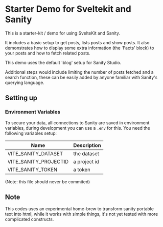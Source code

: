 # Starter Demo for Sveltekit and Sanity

This is a starter-kit / demo for using SvelteKit and Sanity.

It includes a basic setup to get posts, lists posts and show posts.
It also demonstrates how to display some extra information (the 'Facts' block) to your posts and how to fetch related posts.

This demo uses the default 'blog' setup for Sanity Studio.

Additional steps would include limiting the number of posts fetched and a search function, these can be easily added by anyone familiar with Sanity's querying language.

## Setting up

### Environment Variables

To secure your data, all connections to Sanity are saved in environment variables, during development you can use a `.env` for this. You need the following variables setup:

| Name                  | Description  |
| --------------------- | ------------ |
| VITE_SANITY_DATASET   | the dataset  |
| VITE_SANITY_PROJECTID | a project id |
| VITE_SANITY_TOKEN     | a token      |

(Note: this file should never be commited)

## Note

This codes uses an experimental home-brew to transform sanity portable text into html, while it works with simple things, it's not yet tested with more complicated constructs.
